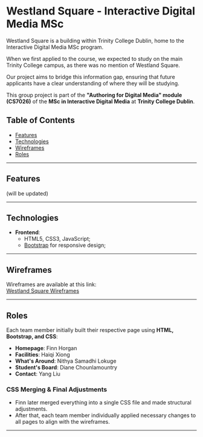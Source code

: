 # Westland Square - Interactive Digital Media MSc

Westland Square is a building within Trinity College Dublin, home to the Interactive Digital Media MSc program.

When we first applied to the course, we expected to study on the main Trinity College campus, as there was no mention of Westland Square.

Our project aims to bridge this information gap, ensuring that future applicants have a clear understanding of where they will be studying.

This group project is part of the **"Authoring for Digital Media" module (CS7026)** of the **MSc in Interactive Digital Media** at **Trinity College Dublin**.

## Table of Contents
- [Features](#features)
- [Technologies](#technologies)
- [Wireframes](#wireframes)
- [Roles](#roles)
---

## Features 
(will be updated)

---

## Technologies
- **Frontend**:  
  - HTML5, CSS3, JavaScript;
  - [Bootstrap](https://getbootstrap.com/) for responsive design;

---

## Wireframes  

Wireframes are available at this link:  
[Westland Square Wireframes](https://www.figma.com/design/arP5b4TbsrOtAjC1uOdDlG/Westland-Square?node-id=17-2&p=f&t=JARQc07MKvFoLLeo-0)  

---

## Roles  

Each team member initially built their respective page using **HTML, Bootstrap, and CSS**:  

- **Homepage**: Finn Horgan  
- **Facilities**: Haiqi Xiong  
- **What's Around**: Nithya Samadhi Lokuge  
- **Student's Board**: Diane Chounlamountry  
- **Contact**: Yang Liu  

### CSS Merging & Final Adjustments  
- Finn later merged everything into a single CSS file and made structural adjustments.  
- After that, each team member individually applied necessary changes to all pages to align with the wireframes.  
---
